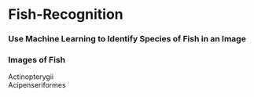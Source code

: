 # Fish-Recognition

<h3>Use Machine Learning to Identify Species of Fish in an Image</h3>

<h3>Images of Fish</h3>
<p>Actinopterygii<br><tab>Acipenseriformes</tab></p>

